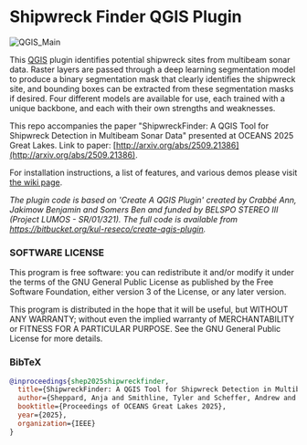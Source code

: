 # Shipwreck Finder QGIS Plugin

![QGIS_Main](https://github.com/user-attachments/assets/946e6332-d93b-4585-94af-745456292167)

This [QGIS](https://www.qgis.org/en/site/) plugin identifies potential shipwreck sites from multibeam sonar data. Raster layers are passed through a deep learning segmentation model to produce a binary segmentation mask that clearly identifies the shipwreck site, and bounding boxes can be extracted from these segmentation masks if desired. Four different models are available for use, each trained with a unique backbone, and each with their own strengths and weaknesses.

This repo accompanies the paper "ShipwreckFinder: A QGIS Tool for Shipwreck Detection in Multibeam Sonar Data" presented at OCEANS 2025 Great Lakes. Link to paper: [http://arxiv.org/abs/2509.21386](http://arxiv.org/abs/2509.21386).

For installation instructions, a list of features, and various demos please visit [the wiki page](https://github.com/umfieldrobotics/ShipwreckFinderQGISPlugin/wiki).

*The plugin code is based on 'Create A QGIS Plugin' created by Crabbé Ann, Jakimow Benjamin*
*and Somers Ben and funded by BELSPO STEREO III (Project LUMOS - SR/01/321).*
*The full code is available from https://bitbucket.org/kul-reseco/create-qgis-plugin.*

### SOFTWARE LICENSE

This program is free software: you can redistribute it and/or modify it under the terms of the GNU General Public
License as published by the Free Software Foundation, either version 3 of the License, or any later version.

This program is distributed in the hope that it will be useful, but WITHOUT ANY WARRANTY; without even the implied
warranty of MERCHANTABILITY or FITNESS FOR A PARTICULAR PURPOSE.  See the GNU General Public License for more details.

### BibTeX

```bibtex
@inproceedings{shep2025shipwreckfinder,
  title={ShipwreckFinder: A QGIS Tool for Shipwreck Detection in Multibeam Sonar Data},
  author={Sheppard, Anja and Smithline, Tyler and Scheffer, Andrew and Smith, David and Sethuraman, Advaith V. and Bird, Ryan and Lin, Sabrina and Skinner, Katherine A.},
  booktitle={Proceedings of OCEANS Great Lakes 2025},
  year={2025},
  organization={IEEE}
}
